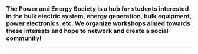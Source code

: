 ### **The Power and Energy Society** is a hub for students interested in the bulk electric system, energy generation, bulk equipment, power electronics, etc. We organize workshops aimed towards these interests and hope to network and create a social community!

---
